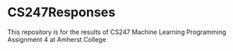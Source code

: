 # CS247Responses

This repository is for the results of CS247 Machine Learning 
Programming Assignment 4 at Amherst College

